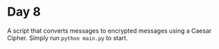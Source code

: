 # Day 8
A script that converts messages to encrypted messages using a Caesar Cipher. 
Simply run `python main.py` to start. 
